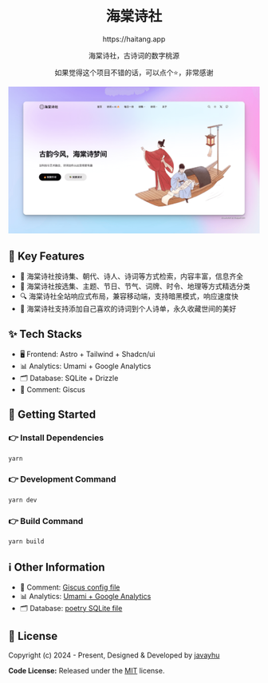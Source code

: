 <h1 align=center>海棠诗社</h1>

<p align=center>https://haitang.app</p>

<p align=center>海棠诗社，古诗词的数字桃源</p>

<p align=center>如果觉得这个项目不错的话，可以点个⭐，非常感谢 </p>

![image](public/images/screenshot.png)

## 📌 Key Features

- 🎯 海棠诗社按诗集、朝代、诗人、诗词等方式检索，内容丰富，信息齐全
- 📝 海棠诗社按选集、主题、节日、节气、词牌、时令、地理等方式精选分类
- 🔍 海棠诗社全站响应式布局，兼容移动端，支持暗黑模式，响应速度快
- 👤 海棠诗社支持添加自己喜欢的诗词到个人诗单，永久收藏世间的美好

## ✨ Tech Stacks

- 🖥️ Frontend: Astro + Tailwind + Shadcn/ui
- 📊 Analytics: Umami + Google Analytics
- 🗂️ Database: SQLite + Drizzle
- 💬 Comment: Giscus

## 🚀 Getting Started

### 👉 Install Dependencies

```bash
yarn
```

### 👉 Development Command

```bash
yarn dev
```

### 👉 Build Command

```bash
yarn build
```

## ℹ️ Other Information

- 💬 Comment: [Giscus config file](src/components/Giscus.astro)
- 📊 Analytics: [Umami + Google Analytics](src/layouts/Analytics.astro)
- 🗂️ Database: [poetry SQLite file](src/database/poetry.db)


## 📝 License

Copyright (c) 2024 - Present, Designed & Developed by [javayhu](https://javayhu.site)

**Code License:** Released under the [MIT](LICENSE) license.
